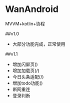# WanAndroid
MVVM+kotlin+协程

##v1.0
- 大部分功能完成，正常使用

##v1.1
- 增加闪屏页()
- 增加加载页(/)
- 今日头条适配(/)
- 增加todo功能()
- 断网重连
- 登录判断